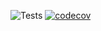 ![Tests](https://github.com/xxTianyan/ME700/actions/workflows/ci.yml/badge.svg)
[![codecov](https://codecov.io/gh/xxTianyan/ME700/branch/main/graph/badge.svg)](https://codecov.io/gh/xxTianyan/ME700)
